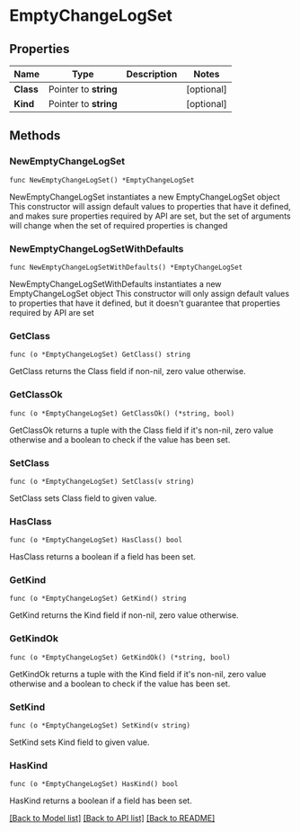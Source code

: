 # EmptyChangeLogSet

## Properties

Name | Type | Description | Notes
------------ | ------------- | ------------- | -------------
**Class** | Pointer to **string** |  | [optional] 
**Kind** | Pointer to **string** |  | [optional] 

## Methods

### NewEmptyChangeLogSet

`func NewEmptyChangeLogSet() *EmptyChangeLogSet`

NewEmptyChangeLogSet instantiates a new EmptyChangeLogSet object
This constructor will assign default values to properties that have it defined,
and makes sure properties required by API are set, but the set of arguments
will change when the set of required properties is changed

### NewEmptyChangeLogSetWithDefaults

`func NewEmptyChangeLogSetWithDefaults() *EmptyChangeLogSet`

NewEmptyChangeLogSetWithDefaults instantiates a new EmptyChangeLogSet object
This constructor will only assign default values to properties that have it defined,
but it doesn't guarantee that properties required by API are set

### GetClass

`func (o *EmptyChangeLogSet) GetClass() string`

GetClass returns the Class field if non-nil, zero value otherwise.

### GetClassOk

`func (o *EmptyChangeLogSet) GetClassOk() (*string, bool)`

GetClassOk returns a tuple with the Class field if it's non-nil, zero value otherwise
and a boolean to check if the value has been set.

### SetClass

`func (o *EmptyChangeLogSet) SetClass(v string)`

SetClass sets Class field to given value.

### HasClass

`func (o *EmptyChangeLogSet) HasClass() bool`

HasClass returns a boolean if a field has been set.

### GetKind

`func (o *EmptyChangeLogSet) GetKind() string`

GetKind returns the Kind field if non-nil, zero value otherwise.

### GetKindOk

`func (o *EmptyChangeLogSet) GetKindOk() (*string, bool)`

GetKindOk returns a tuple with the Kind field if it's non-nil, zero value otherwise
and a boolean to check if the value has been set.

### SetKind

`func (o *EmptyChangeLogSet) SetKind(v string)`

SetKind sets Kind field to given value.

### HasKind

`func (o *EmptyChangeLogSet) HasKind() bool`

HasKind returns a boolean if a field has been set.


[[Back to Model list]](../README.md#documentation-for-models) [[Back to API list]](../README.md#documentation-for-api-endpoints) [[Back to README]](../README.md)


